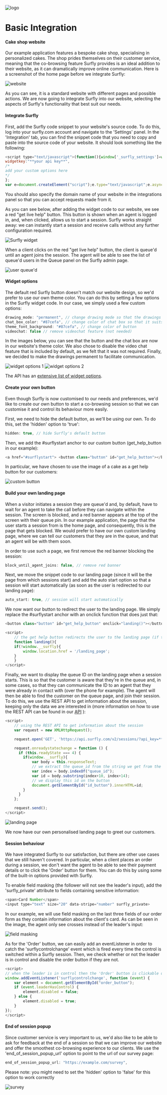 ![logo](images/logosmall.png)
# Basic Integration


<a name="website"></a>
#### Cake shop website

Our example application features a bespoke cake shop, specialising in personalized cakes. The shop prides themselves on their customer service, meaning that the co-browsing feature Surfly provides is an ideal addition to their website, as it can dramatically improve online communication. 
Here is a screenshot of the home page before we integrate Surfly:

![website](https://raw.githubusercontent.com/MathildeJ/Fantasy_Bakes/master/static/s1.png)

As you can see, it is a standard website with different pages and possible actions. 
We are now going to integrate Surfly into our website, selecting the aspects of Surfly's functionality that best suit our needs.


<a name="integrate"></a>
#### Integrate Surfly 

First, add the Surfly code snippet to your website's source code. To do this, log into your surfly.com account and navigate to the 'Settings' panel. In the 'Integration' tab, you can find the snippet code that you need to copy and paste into the source code of your website.
It should look something like the following:
``` javascript
<script type="text/javascript">(function(){window['_surfly_settings']=window['_surfly_settings']||{
widgetkey:"**your api key**",
/*
add your custom options here
*/
};
var e=document.createElement("script");e.type="text/javascript";e.async=!0;e.src="https://surfly.com/static/js/widget.js";var n=document.getElementsByTagName("script")[0];n.parentNode.insertBefore(e,n); })();</script>
```

You should also specify the domain name of your website in the integrations panel so that you can accept requests made from it.


As you can see below, after adding the widget code to our website, we see a red "get live help" button.  This button is shown when an agent is logged in, and, when clicked, allows us to start a session. Surfly works straight away: we can instantly start a session and receive calls without any further configuration required. 

![Surfly widget](https://raw.githubusercontent.com/MathildeJ/Fantasy_Bakes/master/static/s2.png)

When a client clicks on the red "get live help" button, the client is queue'd until an agent joins the session. The agent will be able to see the list of queue'd users in the Queue panel on the Surfly admin page.

![user queue'd](https://raw.githubusercontent.com/MathildeJ/Fantasy_Bakes/master/static/s3.png)


<a name="widget"></a>
#### Widget options

The default red Surfly button doesn't match our website design, so we'd prefer to use our own theme color. You can do this by setting a few options in the Surfly widget code.
In our case, we simply used a few custom options:
``` javascript
drawing_mode: "permanent", // change drawing mode so that the drawings last
chat_box_color: "#87cefa", // change color of chat box so that it suits our website's theme
theme_font_background: "#87cefa", // change color of button 
videochat: false // remove videochat feature (not needed)
```
In the images below, you can see that the button and the chat box are now in our website's theme color. We also chose to disable the video chat feature that is included by default, as we felt that it was not required. Finally, we decided to make the drawings permanent to facilitate communication.

![widget options 1](https://raw.githubusercontent.com/MathildeJ/Fantasy_Bakes/master/static/s4.png) ![widget options 2](https://raw.githubusercontent.com/MathildeJ/Fantasy_Bakes/master/static/s5.png)

The API has an [extensive list of widget options](https://www.surfly.com/cobrowsing-api/).


<a name="start_button"></a>
#### Create your own button

Even though Surfly is now customised to our needs and preferences, we'd like to create our own button to start a co-browsing session so that we can customise it and control its behaviour more easily.

First, we need to hide the default button, as we'll be using our own. To do this, set the 'hidden' option to 'true':
``` javascript
hidden: true, // hide Surfly's default button
```
Then, we add the #surflystart anchor to our custom button (get_help_button in our example):
``` javascript
<a href="#surflystart"> <button class="button" id="get_help_button"></button></a>
```
In particular, we have chosen to use the image of a cake as a get help button for our customers:

![custom button](https://raw.githubusercontent.com/MathildeJ/Fantasy_Bakes/master/static/s6-zoom.png)


<a name="landing"></a>
#### Build your own landing page

When a visitor initiates a session they are queue'd and, by default, have to wait for an agent to take the call before they can navigate within the session. The screen is blocked, and a red banner appears at the top of the screen with their queue pin. In our example application, the page that the user starts a session from is the home page, and consequently, this is the page that gets blocked. We would prefer to have our own custom landing page, where we can tell our customers that they are in the queue, and that an agent will be with them soon. 

In order to use such a page, we first remove the red banner blocking the session:
``` javascript
block_until_agent_joins: false, // remove red banner
```
Next, we move the snippet code to our landing page (since it will be the page from which sessions start) and add the auto start option so that a session will start automatically (as soon as the user is redirected to our landing page):
``` javascript
auto_start: true, // session will start automatically
```
We now want our button to redirect the user to the landing page. We simply replace the #surflystart anchor with an onclick function that does just that:
``` javascript
<button class="button" id="get_help_button" onclick="landing()"></button>

<script>
    // the get help button redirects the user to the landing page (if they're not already in a session)
    function landing(){
	if(!window.__surfly){
		window.location.href = '/landing_page';
	}
    }
</script>
```
Finally, we want to display the queue ID on the landing page when a session starts. This is so that the customer is aware that they're in the queue and, in some cases, so that they can communicate the ID to an agent that they were already in contact with (over the phone for example). The agent will then be able to find the customer on the queue page, and join their session. To do this, we use the REST API to get information about the session, keeping only the data we are interested in (more information on how to use the REST API can be found in our [API](https://www.surfly.com/cobrowsing-api/) ):
``` javascript
<script>
 	// using the REST API to get information about the session
	var request = new XMLHttpRequest();

	request.open('GET', 'https://api.surfly.com/v2/sessions/?api_key=**your api key**&active_session=true');

	request.onreadystatechange = function () {
	  if (this.readyState === 4) {
	    if(window.__surfly){
		    var body = this.responseText; 
		    // we extract the queue_id from the string we get from the request
		    var index = body.indexOf("queue_id");
		    var id = body.substring(index+10, index+14);
		    // we display this id on the button
		    document.getElementById("id_button").innerHTML=id;
	    }
	  }
	};

	request.send();
</script>
```
![landing page](https://raw.githubusercontent.com/MathildeJ/Fantasy_Bakes/master/static/landing_page_flow.gif)

We now have our own personalised landing page to greet our customers.


<a name="session"></a>
#### Session behaviour

We have integrated Surfly to our satisfaction, but there are other use cases that we still haven't covered. In particular, when a client places an order during a session, we don't want the agent to be able to see their payment details or to click the 'Order' button for them. 
You can do this by using some of the built-in options provided with Surfly.

To enable field masking (the follower will not see the leader's input), add the 'surfly_private' attribute to fields containing sensitive information:
``` javascript
<span>Card Number</span>
<input type="text" size="20" data-stripe="number" surfly_private>
```
In our example, we will use field masking on the last three fields of our order form as they contain information about the client's card. As can be seen in the image, the agent only see crosses instead of the leader's input:

![field masking](https://raw.githubusercontent.com/MathildeJ/Fantasy_Bakes/master/static/s8.png)

As for the 'Order' button, we can easily add an eventListener in order to catch the 'surflycontrolchange' event which is fired every time the control is switched within a Surfly session. Then, we check whether or not the leader is in control and disable the order button if they are not.
``` javascript
<script>
// when the leader is in control then the 'Order' button is clickable otherwise, it is disabled
window.addEventListener('surflycontrolchange', function (event) {
    var element = document.getElementById("order_button");
    if (event.leaderHasControl) {
        element.disabled = false;
    } else {
        element.disabled = true;
    }
});
</script>
```


<a name="popup"></a>
#### End of session popup

Since customer service is very important to us, we'd also like to be able to ask for feedback at the end of a session so that we can improve our website and offer the smoothest co-browsing experience to our clients.
We use the 'end_of_session_popup_url' option to point to the url of our survey page:
``` javascript
end_of_session_popup_url: "https://example.com/survey",
```

Please note: you might need to set the 'hidden' option to 'false' for this option to work correctly

![survey](https://raw.githubusercontent.com/MathildeJ/Fantasy_Bakes/master/static/s9.png)
